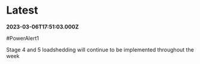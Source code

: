 # Latest

**2023-03-06T17:51:03.000Z**

\#PowerAlert1

Stage 4 and 5 loadshedding will continue to be implemented throughout the week
